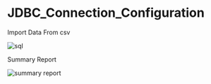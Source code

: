 # JDBC_Connection_Configuration

Import Data From csv

![sql](https://user-images.githubusercontent.com/61340440/187987391-4b5eb25c-cd22-48cf-a899-05ccb3e1d944.JPG)

Summary Report

![summary report](https://user-images.githubusercontent.com/61340440/187987572-c37f982a-59ea-47ab-a9f5-cc73f6a29a87.JPG)
